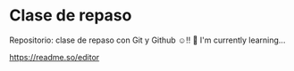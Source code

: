# Clase de repaso

Repositorio: clase de repaso con Git y Github ☺‼
🧠 I'm currently learning...

https://readme.so/editor
